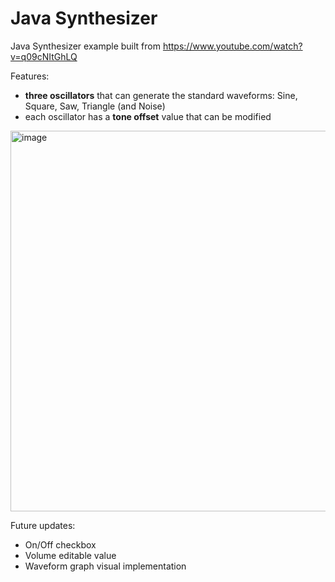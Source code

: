 # Java Synthesizer
Java Synthesizer example built from https://www.youtube.com/watch?v=q09cNItGhLQ

Features: 
- **three oscillators** that can generate the standard waveforms: Sine, Square, Saw, Triangle (and Noise)
- each oscillator has a **tone offset** value that can be modified
<img width="609" alt="image" src="https://github.com/RaduCamburu/Java-Synthesizer-v1.0/assets/13218884/ff52f24b-9f08-4eca-8917-075761711edb">


Future updates:
- On/Off checkbox
- Volume editable value
- Waveform graph visual implementation
